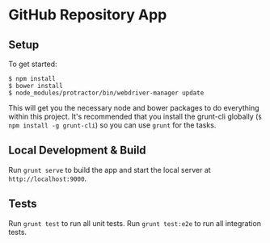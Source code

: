 GitHub Repository App
===================

## Setup

To get started:

    $ npm install
    $ bower install
    $ node_modules/protractor/bin/webdriver-manager update

This will get you the necessary node and bower packages to do everything
within this project. It's recommended that you install the grunt-cli globally
(`$ npm install -g grunt-cli`) so you can use `grunt` for the tasks.

## Local Development & Build

Run `grunt serve` to build the app and start the local server at `http://localhost:9000`.

## Tests

Run `grunt test` to run all unit tests.
Run `grunt test:e2e` to run all integration tests.